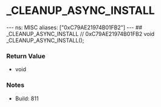 # _CLEANUP_ASYNC_INSTALL

--- ns: MISC aliases: ["0xC79AE21974B01FB2"] --- ## _CLEANUP_ASYNC_INSTALL  // 0xC79AE21974B01FB2 void _CLEANUP_ASYNC_INSTALL();

### Return Value
* void

### Notes
* Build: 811

